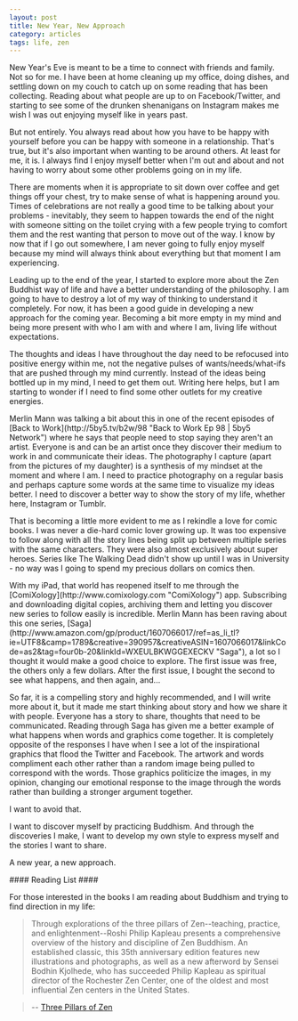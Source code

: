 ```yaml
---
layout: post
title: New Year, New Approach
category: articles
tags: life, zen
---
```


New Year's Eve is meant to be a time to connect with friends and family. Not so for me. I have been at home cleaning up my office, doing dishes, and settling down on my couch to catch up on some reading that has been collecting. Reading about what people are up to on Facebook/Twitter, and starting to see some of the drunken shenanigans on Instagram makes me wish I was out enjoying myself like in years past. 
<p>
But not entirely. You always read about how you have to be happy with yourself before you can be happy with someone in a relationship. That's true, but it's also important when wanting to be around others. At least for me, it is. I always find I enjoy myself better when I'm out and about and not having to worry about some other problems going on in my life. 
<p>
There are moments when it is appropriate to sit down over coffee and get things off your chest, try to make sense of what is happening around you. Times of celebrations are not really a good time to be talking about your problems - inevitably, they seem to happen towards the end of the night with someone sitting on the toilet crying with a few people trying to comfort them and the rest wanting that person to move out of the way. I know by now that if I go out somewhere, I am never going to fully enjoy myself because my mind will always think about everything but that moment I am experiencing. 
<p>
Leading up to the end of the year, I started to explore more about the Zen Buddhist way of life and have a better understanding of the philosophy. I am going to have to destroy a lot of my way of thinking to understand it completely. For now, it has been a good guide in developing a new approach for the coming year. Becoming a bit more empty in my mind and being more present with who I am with and where I am, living life without expectations. 
<p>
The thoughts and ideas I have throughout the day need to be refocused into positive energy within me, not the negative pulses of wants/needs/what-ifs that are pushed through my mind currently. Instead of the ideas being bottled up in my mind, I need to get them out. Writing here helps, but I am starting to wonder if I need to find some other outlets for my creative energies. 
<p>
Merlin Mann was talking a bit about this in one of the recent episodes of [Back to Work](http://5by5.tv/b2w/98 "Back to Work Ep 98 | 5by5 Network") where he says that people need to stop saying they aren't an artist. Everyone is and can be an artist once they discover their medium to work in and communicate their ideas. The photography I capture (apart from the pictures of my daughter) is a synthesis of my mindset at the moment and where I am. I need to practice photography on a regular basis and perhaps capture some words at the same time to visualize my ideas better. I need to discover a better way to show the story of my life, whether here, Instagram or Tumblr. 
<p>
That is becoming a little more evident to me as I rekindle a love for comic books. I was never a die-hard comic lover growing up. It was too expensive to follow along with all the story lines being split up between multiple series with the same characters. They were also almost exclusively about super heroes. Series like The Walking Dead didn't show up until I was in University - no way was I going to spend my precious dollars on comics then. 
<p>
With my iPad, that world has reopened itself to me through the [ComiXology](http://www.comixology.com "ComiXology") app. Subscribing and downloading digital copies, archiving them and letting you discover new series to follow easily is incredible. Merlin Mann has been raving about this one series, [Saga](http://www.amazon.com/gp/product/1607066017/ref=as_li_tl?ie=UTF8&camp=1789&creative=390957&creativeASIN=1607066017&linkCode=as2&tag=four0b-20&linkId=WXEULBKWGGEXECKV "Saga"), a lot so I thought it would make a good choice to explore. The first issue was free, the others only a few dollars. After the first issue, I bought the second to see what happens, and then again, and... 
<p>
So far, it is a compelling story and highly recommended, and I will write more about it, but it made me start thinking about story and how we share it with people. Everyone has a story to share, thoughts that need to be communicated. Reading through Saga has given me a better example of what happens when words and graphics come together. It is completely opposite of the responses I have when I see a lot of the inspirational graphics that flood the Twitter and Facebook. The artwork and words compliment each other rather than a random image being pulled to correspond with the words. Those graphics politicize the images, in my opinion, changing our emotional response to the image through the words rather than building a stronger argument together. 
<p>
I want to avoid that. 
<p>
I want to discover myself by practicing Buddhism. And through the discoveries I make, I want to develop my own style to express myself and the stories I want to share. 
<p>
A new year, a new approach. 
<p>
#### Reading List ####

For those interested in the books I am reading about Buddhism and trying to find direction in my life:

> Through explorations of the three pillars of Zen--teaching, practice, and enlightenment--Roshi Philip Kapleau presents a comprehensive overview of the history and discipline of Zen Buddhism.  An established classic, this 35th anniversary edition features new illustrations and photographs, as well as a new afterword by Sensei Bodhin Kjolhede, who has succeeded Philip Kapleau as spiritual director of the Rochester Zen Center, one of the oldest and most influential Zen centers in the United States.

> -- <a href="http://www.amazon.com/gp/product/0385260938/ref=as_li_ss_tl?ie=UTF8&camp=1789&creative=390957&creativeASIN=0385260938&linkCode=as2&tag=four0b-20">Three Pillars of Zen</a>